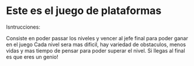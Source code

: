 # Este es el juego de plataformas

Isntrucciones:

Consiste en poder passar los niveles y vencer al jefe final para poder ganar en el juego
Cada nivel sera mas dificil, hay variedad de obstaculos, menos vidas y mas tiempo de pensar para poder superar el nivel.
Si llegas al final es que eres un genio!
